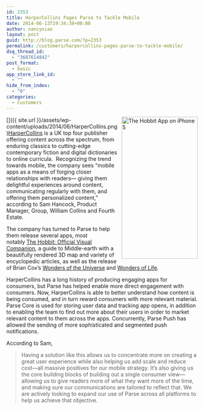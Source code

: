 ```yaml
---
id: 2353
title: HarperCollins Pages Parse to Tackle Mobile
date: 2014-06-13T19:34:38+00:00
author: nancyxiao
layout: post
guid: http://blog.parse.com/?p=2353
permalink: /customers/harpercollins-pages-parse-to-tackle-mobile/
dsq_thread_id:
  - "3687614842"
post_format:
  - basic
app_store_link_id:
  - ""
hide_from_index:
  - "0"
categories:
  - Customers
---
```

[<img style="border: 0pt none; float: right; padding-left: 10px; padding-bottom: 10px;" src="{{ site.url }}/assets/wp-content/uploads/2014/06/HarperCollins.png" alt="The Hobbit App on iPhone 5" width="200" height="373" />]({{ site.url }}/assets/wp-content/uploads/2014/06/HarperCollins.png)<a href="http://www.harpercollins.com/" target="_blank">HarperCollins</a> is a UK top four publisher offering content across the spectrum, from enduring classics to cutting-edge contemporary fiction and digital dictionaries to online curricula.  Recognizing the trend towards mobile, the company sees “mobile apps as a means of forging closer relationships with readers— giving them delightful experiences around content, communicating regularly with them, and offering them personalized content,” according to Sam Hancock, Product Manager, Group, William Collins and Fourth Estate.

The company has turned to Parse to help them release several apps, most notably <a href="https://itunes.apple.com/gb/app/hobbit-official-visual-companion/id763459727?mt=8" target="_blank">The Hobbit: Official Visual Companion</a>, a guide to Middle-earth with a beautifully rendered 3D map and variety of encyclopedic articles, as well as the release of Brian Cox’s <a href="https://itunes.apple.com/gb/app/brian-coxs-wonders-universe/id508465867?mt=8" target="_blank">Wonders of the Universe</a> and <a href="https://itunes.apple.com/us/app/brian-coxs-wonders-of-life/id773114288?mt=8" target="_blank">Wonders of Life</a>.

HarperCollins has a long history of producing engaging apps for consumers, but Parse has helped enable more direct engagement with consumers. Now, HarperCollins is able to better understand how content is being consumed, and in turn reward consumers with more relevant material. Parse Core is used for storing user data and tracking app opens, in addition to enabling the team to find out more about their users in order to market relevant content to them across the apps. Concurrently, Parse Push has allowed the sending of more sophisticated and segmented push notifications.

According to Sam,

> Having a solution like this allows us to concentrate more on creating a great user experience while also helping us add scale and reduce cost—all massive positives for our mobile strategy. It’s also giving us the core building blocks of building out a single consumer view—allowing us to give readers more of what they want more of the time, and making sure our communications are tailored to reflect that. We are actively looking to expand our use of Parse across all platforms to help us achieve that objective.